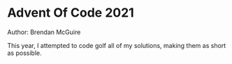 # Advent Of Code 2021

Author: Brendan McGuire

This year, I attempted to code golf all of my solutions, making them as short as possible. 